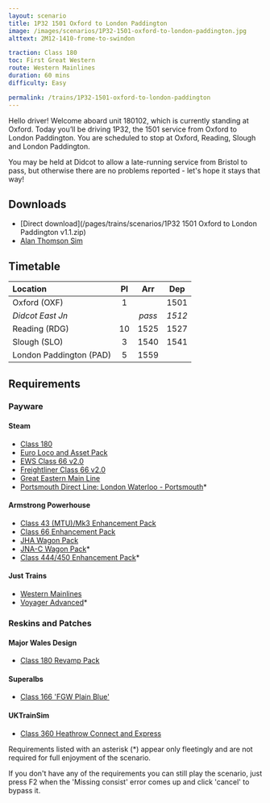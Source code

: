 ```yaml
---
layout: scenario
title: 1P32 1501 Oxford to London Paddington
image: /images/scenarios/1P32-1501-oxford-to-london-paddington.jpg
alttext: 2M12-1410-frome-to-swindon

traction: Class 180
toc: First Great Western
route: Western Mainlines
duration: 60 mins
difficulty: Easy

permalink: /trains/1P32-1501-oxford-to-london-paddington
---
```


Hello driver! Welcome aboard unit 180102, which is currently standing at Oxford. Today you’ll be driving 1P32, the 1501 service from Oxford to London Paddington. You are scheduled to stop at Oxford, Reading, Slough and London Paddington.

You may be held at Didcot to allow a late-running service from Bristol to pass, but otherwise there are no problems reported - let's hope it stays that way!


## Downloads
* [Direct download](/pages/trains/scenarios/1P32 1501 Oxford to London Paddington v1.1.zip)
* [Alan Thomson Sim](https://alanthomsonsim.com/?download=1p32-1501-oxford-to-london-paddington)

## Timetable

| Location | Pl | Arr | Dep |
|:-|:-:|:-:|:-:|
| Oxford (OXF) | 1 | | 1501 |
| *Didcot East Jn* | | *pass* | *1512* |
| Reading (RDG) | 10 | 1525 | 1527 |
| Slough (SLO) | 3 | 1540 | 1541 |
| London Paddington (PAD) | 5 | 1559 | |

## Requirements

### Payware

#### Steam
* [Class 180](https://store.steampowered.com/app/277763/)
* [Euro Loco and Asset Pack](https://store.steampowered.com/app/2083000)
* [EWS Class 66 v2.0](https://store.steampowered.com/app/222568/)
* [Freightliner Class 66 v2.0](https://store.steampowered.com/app/222562/)
* [Great Eastern Main Line](https://store.steampowered.com/app/222593)
* [Portsmouth Direct Line: London Waterloo - Portsmouth](https://store.steampowered.com/app/820203/)*

#### Armstrong Powerhouse
* [Class 43 (MTU)/Mk3 Enhancement Pack](https://www.armstrongpowerhouse.com/index.php?route=product/product&path=36_89&product_id=168)
* [Class 66 Enhancement Pack](https://www.armstrongpowerhouse.com/index.php?route=product/product&path=36_89&product_id=173)
* [JHA Wagon Pack](https://www.armstrongpowerhouse.com/index.php?route=product/product&path=45_85&product_id=107)
* [JNA-C Wagon Pack](https://www.armstrongpowerhouse.com/index.php?route=product/product&path=45_85&product_id=179)*
* [Class 444/450 Enhancement Pack](https://www.armstrongpowerhouse.com/index.php?route=product/product&path=36_91&product_id=193)*

#### Just Trains
* [Western Mainlines](https://www.justtrains.net/product/western-mainlines)
* [Voyager Advanced](https://www.justtrains.net/product/voyager-advanced-2019)*

### Reskins and Patches

#### Major Wales Design
* [Class 180 Revamp Pack](https://www.major.wales/revamp-packs/180)

#### Superalbs
* [Class 166 'FGW Plain Blue'](https://superalbs.weebly.com/class166fgwplain.html)

#### UKTrainSim
* [Class 360 Heathrow Connect and Express](https://www.uktrainsim.com/filelib-info.php?form_fileid=34469)

Requirements listed with an asterisk (*) appear only fleetingly and are not required for full enjoyment of the scenario.

If you don't have any of the requirements you can still play the scenario, just press F2 when the 'Missing consist' error comes up and click 'cancel' to bypass it.
